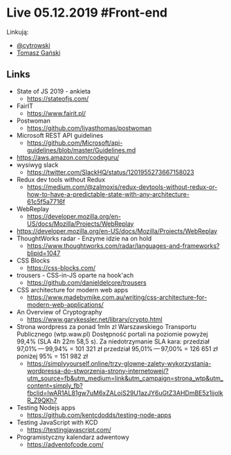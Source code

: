 # Live 05.12.2019 #Front-end

Linkują:

- [@cytrowski](https://twitter.com/cytrowski)
- [Tomasz Gański](https://www.linkedin.com/in/tomaszganski)

## Links

- State of JS 2019 - ankieta
  - https://stateofjs.com/
- FairIT
  - https://www.fairit.pl/
- Postwoman
  - https://github.com/liyasthomas/postwoman
- Microsoft REST API guidelines
  - https://github.com/Microsoft/api-guidelines/blob/master/Guidelines.md
- https://aws.amazon.com/codeguru/
- wysiwyg slack
  - https://twitter.com/SlackHQ/status/1201955273667158023
- Redux dev tools without Redux
  - https://medium.com/@zalmoxis/redux-devtools-without-redux-or-how-to-have-a-predictable-state-with-any-architecture-61c5f5a7716f
- WebReplay
  - https://developer.mozilla.org/en-US/docs/Mozilla/Projects/WebReplay
- https://developer.mozilla.org/en-US/docs/Mozilla/Projects/WebReplay
- ThoughtWorks radar - Enzyme idzie na on hold
  - https://www.thoughtworks.com/radar/languages-and-frameworks?blipid=1047
- CSS Blocks
  - https://css-blocks.com/
- trousers - CSS-in-JS oparte na hook'ach
  - https://github.com/danieldelcore/trousers
- CSS architecture for modern web apps
  - https://www.madebymike.com.au/writing/css-architecture-for-modern-web-applications/
- An Overview of Cryptography
  - https://www.garykessler.net/library/crypto.html
- Strona wordpress za ponad 1mln zl
  Warszawskiego Transportu Publicznego (wtp.waw.pl)
  Dostępność portali na poziomie powyżej 99,4% (SLA 4h 22m 58,5 s). Za niedotrzymanie SLA kara:
  przedział 97,01% — 99,94% = 101 321 zł
  przedział 95,01% — 97,00% = 126 651 zł
  poniżej 95% = 151 982 zł
  - https://simplyyourself.online/trzy-glowne-zalety-wykorzystania-wordpressa-do-stworzenia-strony-internetowej/?utm_source=fb&utm_medium=link&utm_campaign=strona_wtp&utm_content=simply_fb?fbclid=IwAR1AL81gw7uM6xZALoiS29U1azJY6uGtZ3AHDmBE5z1ijolkR_Z9QKh7
- Testing Nodejs apps
  - https://github.com/kentcdodds/testing-node-apps
- Testing JavaScript with KCD
  - https://testingjavascript.com/
- Programistyczny kalendarz adwentowy
  - https://adventofcode.com/
